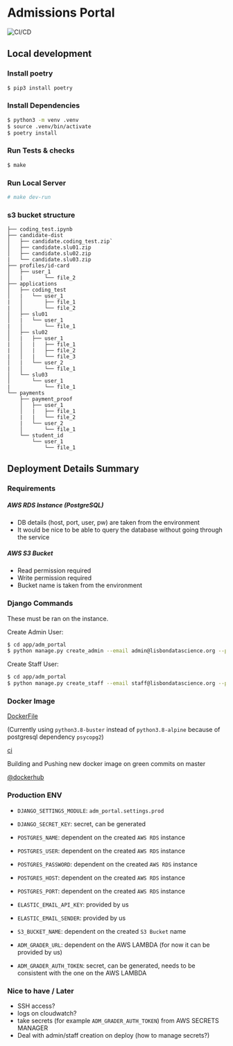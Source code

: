 # Admissions Portal

![CI/CD](https://github.com/Chi-Acci/adm-portal/workflows/CI/CD/badge.svg)

## Local development

### Install poetry

```bash
$ pip3 install poetry
```

### Install Dependencies

```bash
$ python3 -m venv .venv
$ source .venv/bin/activate
$ poetry install
```

### Run Tests & checks

```bash
$ make
```

### Run Local Server

```bash
# make dev-run
```


### s3 bucket structure

```
├── coding_test.ipynb
├── candidate-dist
│   ├── candidate.coding_test.zip`
│   ├── candidate.slu01.zip
│   ├── candidate.slu02.zip
|   └── candidate.slu03.zip
├── profiles/id-card
│   ├── user_1
│   |       └── file_2
├── applications
│   ├── coding_test
│   |   └── user_1
|   │       ├── file_1
|   │       └── file_2
│   ├── slu01
│   |   └── user_1
|   │       └── file_1
│   ├── slu02
│   |   ├── user_1
|   │   |   ├── file_1
|   │   |   ├── file_2
|   │   |   └── file_3
│   |   └── user_2
|   │       └── file_1
│   └── slu03
│       └── user_1
|           └── file_1
└── payments
    ├── payment_proof
    │   ├── user_1
    │   |   ├── file_1
    |   |   └── file_2
    |   └── user_2
    │       └── file_1
    └── student_id
        └── user_1
            └── file_1
```


## Deployment Details Summary

### Requirements

##### AWS RDS Instance (PostgreSQL)

- DB details (host, port, user, pw) are taken from the environment
- It would be nice to be able to query the database without going through the service


##### AWS S3 Bucket 

- Read permission required
- Write permission required
- Bucket name is taken from the environment


### Django Commands

These must be ran on the instance.

Create Admin User:
```bash
$ cd app/adm_portal
$ python manage.py create_admin --email admin@lisbondatascience.org --password 
```

Create Staff User:
```bash
$ cd app/adm_portal
$ python manage.py create_staff --email staff@lisbondatascience.org --password 
```


### Docker Image

[DockerFile](./Dockerfile)

(Currently using `python3.8-buster` instead of `python3.8-alpine` because of postgresql dependency `psycopg2`)

[ci](./.github/workflows/ci_cd.yml) 

Building and Pushing new docker image on green commits on master 

[@dockerhub](https://hub.docker.com/r/acci/adm-portal/tags)


### Production ENV

- `DJANGO_SETTINGS_MODULE`: `adm_portal.settings.prod`

- `DJANGO_SECRET_KEY`: secret, can be generated

- `POSTGRES_NAME`: dependent on the created `AWS RDS` instance
- `POSTGRES_USER`: dependent on the created `AWS RDS` instance
- `POSTGRES_PASSWORD`: dependent on the created `AWS RDS` instance
- `POSTGRES_HOST`: dependent on the created `AWS RDS` instance
- `POSTGRES_PORT`: dependent on the created `AWS RDS` instance

- `ELASTIC_EMAIL_API_KEY`: provided by us
- `ELASTIC_EMAIL_SENDER`: provided by us

- `S3_BUCKET_NAME`: dependent on the created `S3 Bucket` name

- `ADM_GRADER_URL`: dependent on the AWS LAMBDA (for now it can be provided by us)
- `ADM_GRADER_AUTH_TOKEN`: secret, can be generated, needs to be consistent with the one on the AWS LAMBDA


### Nice to have / Later

- SSH access?
- logs on cloudwatch?
- take secrets (for example `ADM_GRADER_AUTH_TOKEN`) from AWS SECRETS MANAGER
- Deal with admin/staff creation on deploy (how to manage secrets?)
